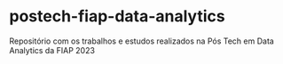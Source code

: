 # postech-fiap-data-analytics
Repositório com os trabalhos e estudos realizados na Pós Tech em Data Analytics da FIAP 2023

